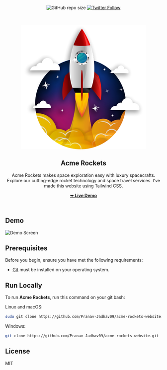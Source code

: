 <div align="center">

![GitHub repo size](https://img.shields.io/github/repo-size/Pranav-Jadhav09/Acme-Rockets)
[![Twitter Follow](https://img.shields.io/twitter/follow/Pranav_Jadhav09?style=social)](https://twitter.com/Pranav_Jadhav09)

<br />
<br />

<img src="./build/assets/rocketlaunch.png" style="width: 70">

<h2 align="center">Acme Rockets</h2>
Acme Rockets makes space exploration easy with luxury spacecrafts. Explore our cutting-edge rocket technology and space travel services. I've made this website using Tailwind CSS.

<a href="https://acme-rockets-website.onrender.com/"><strong>➥ Live Demo</strong></a>

</div>

<br />

## Demo

![Demo Screen](./build/assets/demoscreen.png "Desktop Demo")

## Prerequisites

Before you begin, ensure you have met the following requirements:

- [Git](https://git-scm.com/downloads "Download Git") must be installed on your operating system.

## Run Locally

To run **Acme Rockets**, run this command on your git bash:

Linux and macOS:

```bash
sudo git clone https://github.com/Pranav-Jadhav09/acme-rockets-website.git
```

Windows:

```bash
git clone https://github.com/Pranav-Jadhav09/acme-rockets-website.git
```

## License

MIT

